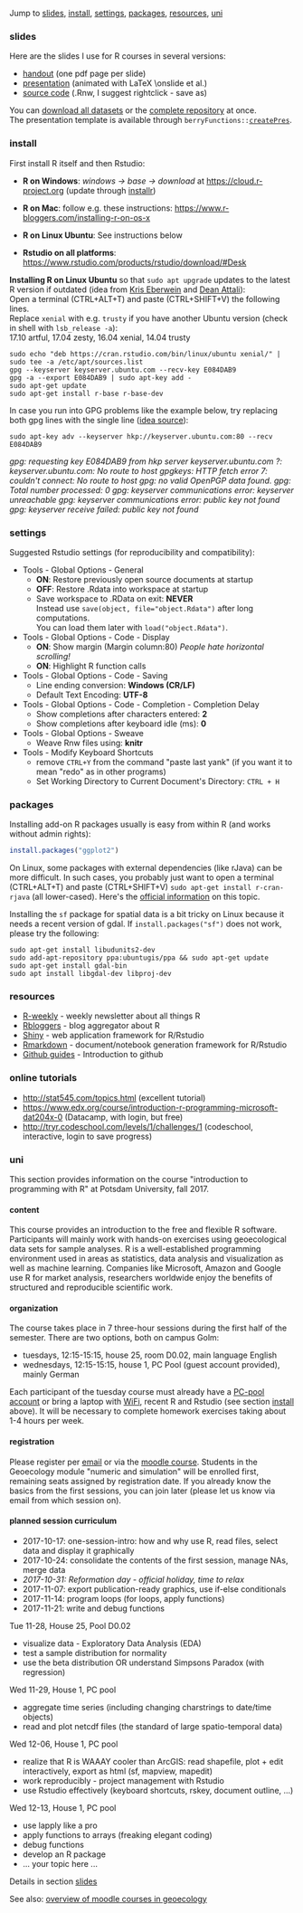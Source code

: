 Jump to [slides](#slides), [install](#install), [settings](#settings), [packages](#packages), [resources](#resources), [uni](#uni)

### slides

Here are the slides I use for R courses in several versions:

* [handout](https://github.com/brry/course/raw/master/RcourseBerry.pdf) (one pdf page per slide)
* [presentation](https://github.com/brry/course/raw/master/RcourseBerry%20pres.pdf)
(animated with LaTeX \\onslide et al.)
* [source code](https://github.com/brry/course/raw/master/RcourseBerry.Rnw) (.Rnw, I suggest rightclick - save as)

You can [download all datasets](https://minhaskamal.github.io/DownGit/#/home?url=https://github.com/brry/course/tree/master/data) or the [complete repository](https://github.com/brry/course/archive/master.zip) at once.  
The presentation template is available through
`berryFunctions::`[`createPres`](https://www.rdocumentation.org/packages/berryFunctions/topics/createPres?).


### install
First install R itself and then Rstudio:

* **R on Windows**: *windows -> base -> download* at https://cloud.r-project.org (update through [installr](https://github.com/talgalili/installr/blob/master/README.md))
* **R on Mac**: follow e.g. these instructions: https://www.r-bloggers.com/installing-r-on-os-x
* **R on Linux Ubuntu**: See instructions below


* **Rstudio on all platforms**: https://www.rstudio.com/products/rstudio/download/#Desk


**Installing R on Linux Ubuntu** so that `sudo apt upgrade` updates to the latest R version if outdated 
(idea from [Kris Eberwein](https://www.r-bloggers.com/how-to-install-r-on-linux-ubuntu-16-04-xenial-xerus) and [Dean Attali](https://www.digitalocean.com/community/tutorials/how-to-set-up-r-on-ubuntu-14-04)):  
Open a terminal (CTRL+ALT+T) and paste (CTRL+SHIFT+V) the following lines.  
Replace `xenial` with e.g. `trusty` if you have another Ubuntu version (check in shell with `lsb_release -a`):  
17.10 artful, 17.04 zesty, 16.04 xenial, 14.04 trusty

```
sudo echo "deb https://cran.rstudio.com/bin/linux/ubuntu xenial/" | sudo tee -a /etc/apt/sources.list
gpg --keyserver keyserver.ubuntu.com --recv-key E084DAB9
gpg -a --export E084DAB9 | sudo apt-key add -
sudo apt-get update
sudo apt-get install r-base r-base-dev
```
In case you run into GPG problems like the example below, try replacing both gpg lines with the single line 
([idea source](https://superuser.com/questions/620765/sudo-apt-key-adv-keyserver-keyserver-ubuntu-com-recv-7f0ceb10-command-return)):
```
sudo apt-key adv --keyserver hkp://keyserver.ubuntu.com:80 --recv E084DAB9
```

*gpg: requesting key E084DAB9 from hkp server keyserver.ubuntu.com
?: keyserver.ubuntu.com: No route to host
gpgkeys: HTTP fetch error 7: couldn't connect: No route to host
gpg: no valid OpenPGP data found.
gpg: Total number processed: 0
gpg: keyserver communications error: keyserver unreachable
gpg: keyserver communications error: public key not found
gpg: keyserver receive failed: public key not found*


### settings

Suggested Rstudio settings (for reproducibility and compatibility):

- Tools - Global Options - General
    - **ON**: Restore previously open source documents at startup  
    - **OFF**: Restore .Rdata into workspace at startup  
    - Save workspace to .RData on exit: **NEVER**  
Instead use `save(object, file="object.Rdata")` after long computations.  
You can load them later with `load("object.Rdata")`.
- Tools - Global Options - Code - Display
    - **ON**: Show margin (Margin column:80)  *People hate horizontal scrolling!*
    - **ON**: Highlight R function calls
- Tools - Global Options - Code - Saving
    - Line ending conversion: **Windows (CR/LF)**
    - Default Text Encoding: **UTF-8**
- Tools - Global Options - Code - Completion - Completion Delay
    - Show completions after characters entered: **2**
    - Show completions after keyboard idle (ms): **0**
- Tools - Global Options - Sweave
    - Weave Rnw files using: **knitr**
- Tools - Modify Keyboard Shortcuts
    - remove `CTRL+Y` from the command "paste last yank" (if you want it to mean "redo" as in other programs)
    - Set Working Directory to Current Document's Directory: `CTRL + H`


### packages

Installing add-on R packages usually is easy from within R (and works without admin rights):
```R
install.packages("ggplot2")
```
On Linux, some packages with external dependencies (like rJava) can be more difficult.
In such cases, you probably just want to open a terminal (CTRL+ALT+T) and paste (CTRL+SHIFT+V) `sudo apt-get install r-cran-rjava` (all lower-cased). 
Here's the [official information](https://cran.r-project.org/bin/linux/ubuntu/README.html#supported-packages) on this topic.

Installing the `sf` package for spatial data is a bit tricky on Linux because it needs a recent version of gdal. 
If `install.packages("sf")` does not work, please try the following:
```
sudo apt-get install libudunits2-dev
sudo add-apt-repository ppa:ubuntugis/ppa && sudo apt-get update
sudo apt-get install gdal-bin
sudo apt install libgdal-dev libproj-dev
```


### resources

* [R-weekly](https://rweekly.org/) - weekly newsletter about all things R
* [Rbloggers](https://www.r-bloggers.com/) - blog aggregator about R
* [Shiny](https://shiny.rstudio.com/) - web application framework for R/Rstudio
* [Rmarkdown](http://rmarkdown.rstudio.com/) - document/notebook generation framework for R/Rstudio
* [Github guides](https://guides.github.com/) - Introduction to github

### online tutorials
* http://stat545.com/topics.html (excellent tutorial)
* https://www.edx.org/course/introduction-r-programming-microsoft-dat204x-0 (Datacamp, with login, but free)
* http://tryr.codeschool.com/levels/1/challenges/1 (codeschool, interactive, login to save progress)


### uni

This section provides information on the course "introduction to programming with R" at Potsdam University, fall 2017. 

#### content

This course provides an introduction to the free and flexible R software. 
Participants will mainly work with hands-on exercises using geoecological data sets for sample analyses. 
R is a well-established programming environment used in areas as statistics, 
data analysis and visualization as well as machine learning. 
Companies like Microsoft, Amazon and Google use R for market analysis, 
researchers worldwide enjoy the benefits of structured and reproducible scientific work.

#### organization

The course takes place in 7 three-hour sessions during the first half of the semester.
There are two options, both on campus Golm:

* tuesdays, 12:15-15:15, house 25, room D0.02, main language English
* wednesdays, 12:15-15:15, house 1, PC Pool (guest account provided), mainly German

Each participant of the tuesday course must already have a 
[PC-pool account](https://www.chem.uni-potsdam.de/groups/pools/Studierende/studierende.html) 
or bring a laptop with [WiFi](http://www.zeik.uni-potsdam.de/wlan.html), 
recent R and Rstudio (see section [install](#install) above). 
It will be necessary to complete homework exercises taking about 1-4 hours per week. 

#### registration 
Please register per [email](mailto:berry-b@gmx.de) or via the 
[moodle course](https://moodle2.uni-potsdam.de/course/view.php?id=14800).
Students in the Geoecology module "numeric and simulation" will be enrolled first, 
remaining seats assigned by registration date. 
If you already know the basics from the first sessions, you can join later 
(please let us know via email from which session on).

#### planned session curriculum
- 2017-10-17: one-session-intro: how and why use R, read files, select data and display it graphically
- 2017-10-24: consolidate the contents of the first session, manage NAs, merge data
- *2017-10-31: Reformation day - official holiday, time to relax*
- 2017-11-07: export publication-ready graphics, use if-else conditionals
- 2017-11-14: program loops (for loops, apply functions)
- 2017-11-21: write and debug functions

Tue 11-28, House 25, Pool D0.02

- visualize data - Exploratory Data Analysis (EDA)
- test a sample distribution for normality
- use the beta distribution  OR  understand Simpsons Paradox (with regression)

Wed 11-29, House 1, PC pool

- aggregate time series (including changing charstrings to date/time objects)
- read and plot netcdf files (the standard of large spatio-temporal data)

Wed 12-06, House 1, PC pool

- realize that R is WAAAY cooler than ArcGIS: read shapefile, plot + edit interactively, export as html (sf, mapview, mapedit)
- work reproducibly - project management with Rstudio
- use Rstudio effectively (keyboard shortcuts, rskey, document outline, ...)

Wed 12-13, House 1, PC pool

- use lapply like a pro
- apply functions to arrays (freaking elegant coding)
- debug functions
- develop an R package
- ... your topic here ...

Details in section [slides](#slides)

See also: [overview of moodle courses in geoecology](https://moodle2.uni-potsdam.de/course/index.php?categoryid=1079) 